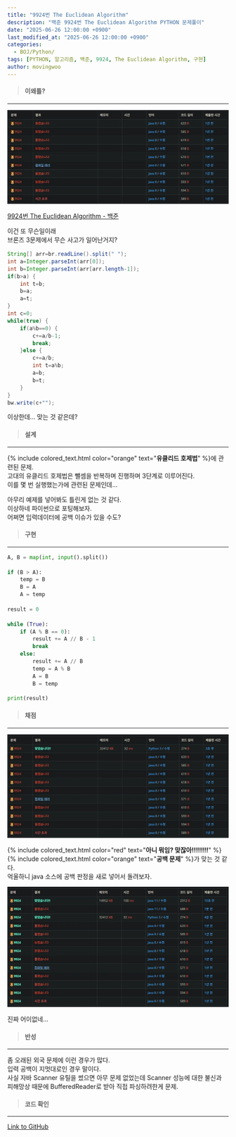 ```yaml
---
title: "9924번 The Euclidean Algorithm"
description: "백준 9924번 The Euclidean Algorithm PYTHON 문제풀이"
date: "2025-06-26 12:00:00 +0900"
last_modified_at: "2025-06-26 12:00:00 +0900"
categories: 
  - BOJ/Python/
tags: [PYTHON, 알고리즘, 백준, 9924, The Euclidean Algorithm, 구현]
author: movingwoo
---
```

> #### 이왜틀?  
---  
  
![img01](/assets/images/posts/BOJ/Python/2025-06-26-9924/img01.webp)  
  
[9924번 The Euclidean Algorithm - 백준](https://www.acmicpc.net/problem/9924)  
  
이건 또 무슨일이래  
브론즈 3문제에서 무슨 사고가 일어난거지?   
  
```java
String[] arr=br.readLine().split(" ");
int a=Integer.parseInt(arr[0]);
int b=Integer.parseInt(arr[arr.length-1]);
if(b>a) {
	int t=b;
	b=a;
	a=t;
}
int c=0;
while(true) {
	if(a%b==0) {
		c+=a/b-1;
		break;
	}else {
		c+=a/b;
		int t=a%b;
		a=b;
		b=t;
	}
}
bw.write(c+"");
```
  
이상한데... 맞는 것 같은데?  
  
> #### 설계  
---  
  
{% include colored_text.html color="orange" text="**유클리드 호제법**" %}에 관련된 문제.  
고대의 유클리드 호제법은 뺄셈을 반복하며 진행하며 3단계로 이루어진다.  
이를 몇 번 실행했는가에 관련된 문제인데...  
  
아무리 예제를 넣어봐도 틀린게 없는 것 같다.  
이상하네 파이썬으로 포팅해보자.  
어쩌면 입력데이터에 공백 이슈가 있을 수도?  
  
> #### 구현  
---  
  
```python
A, B = map(int, input().split())

if (B > A):
    temp = B
    B = A
    A = temp

result = 0

while (True):
    if (A % B == 0):
        result += A // B - 1
        break
    else:
        result += A // B
        temp = A % B
        A = B
        B = temp

print(result)
```
  
> #### 채점  
---  
  
![img02](/assets/images/posts/BOJ/Python/2025-06-26-9924/img02.webp)  
  
{% include colored_text.html color="red" text="**아니 뭐임? 맞잖아!!!!!!!!**" %}  
{% include colored_text.html color="orange" text="**공백 문제**" %}가 맞는 것 같다.  
억울하니 java 소스에 공백 판정을 새로 넣어서 돌려보자.  
  
![img03](/assets/images/posts/BOJ/Python/2025-06-26-9924/img03.webp)  
  
진짜 어이없네...  
  
> #### 반성  
---  
  
좀 오래된 외국 문제에 이런 경우가 많다.  
입력 공백이 지멋대로인 경우 말이다.  
사실 자바 Scanner 유틸을 썼으면 아무 문제 없었는데 Scanner 성능에 대한 불신과 피해망상 때문에 BufferedReader로 받아 직접 파싱하려한게 문제.  
  
> #### 코드 확인   
---  
  
[Link to GitHub](https://raw.githubusercontent.com/movingwoo/movingwoo-snippets/refs/heads/main/BOJ/Python/2025-06-26-9924.py)  
